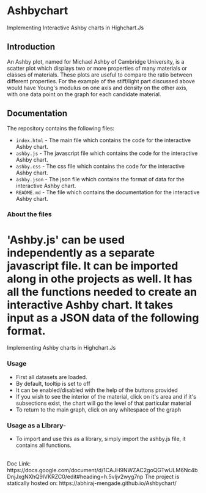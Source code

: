 # Ashbychart

Implementing Interactive Ashby charts in Highchart.Js

## Introduction
An Ashby plot, named for Michael Ashby of Cambridge University, is a scatter plot which displays two or more properties of many materials or classes of materials. These plots are useful to compare the ratio between different properties. For the example of the stiff/light part discussed above would have Young's modulus on one axis and density on the other axis, with one data point on the graph for each candidate material. 

## Documentation
The repository contains the following files:
* `index.html` - The main file which contains the code for the interactive Ashby chart.
* `ashby.js` - The javascript file which contains the code for the interactive Ashby chart.
* `ashby.css` - The css file which contains the code for the interactive Ashby chart.
* `ashby.json` - The json file which contains the format of data for the interactive Ashby chart.
* `README.md` - The file which contains the documentation for the interactive Ashby chart.

### About the files
'Ashby.js' can be used independently as a separate javascript file. It can be imported along in othe projects as well. 
It has all the functions needed to create an interactive Ashby chart. It takes input as a JSON data of the following format.
=======
Implementing Ashby charts in Highchart.Js

### Usage
- First all datasets are loaded.
- By default, tooltip is set to off
- It can be enabled/disabled with the help of the buttons provided
- If you wish to see the interior of the material, click on it's area and if it's subsections exist, the chart will go the level of that particular material
- To return to the main graph, click on any whitespace of the graph

### Usage as a Library- 
- To import and use this as a library, simply import the ashby.js file, it contains all functions.
<br>
Doc Link: https://docs.google.com/document/d/1CAJH9NWZAC2goQGTwULM6Nc4bDnjJxgNXhQ9lVKRZC0/edit#heading=h.5vljv2wyg7np
The project is statically hosted on: https://abhiraj-mengade.github.io/Ashbychart/
